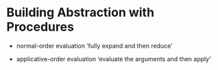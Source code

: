 # Building Abstraction with Procedures #

* normal-order evaluation
‘fully expand and then reduce’

* applicative-order evaluation
‘evaluate the arguments and then apply’
